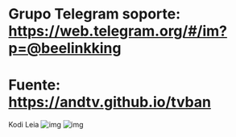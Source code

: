 # Grupo Telegram soporte: https://web.telegram.org/#/im?p=@beelinkking
# Fuente: https://andtv.github.io/tvban

Kodi Leia
![img](https://raw.githubusercontent.com/andtv/andtv.github.io/master/tvban/wizard/imagenes/tbuild.png)
![img](https://i.imgur.com/Xvunlf8.png)


